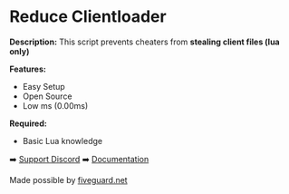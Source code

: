 # Reduce Clientloader

**Description:**
This script prevents cheaters from **stealing client files (lua only)**

**Features:**
- Easy Setup
- Open Source
- Low ms (0.00ms)

**Required:**
- Basic Lua knowledge

➡️ [Support Discord](https://reduce-security.net/discord)
➡️ [Documentation](https://docs.reduce-security.net/)

Made possible by [fiveguard.net](https://fiveguard.net)
